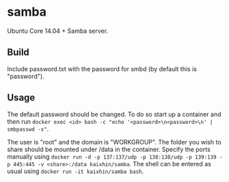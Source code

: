 samba
=====
Ubuntu Core 14.04 + Samba server.

Build
-----
Include password.txt with the password for smbd (by default this is "password").

Usage
-----
The default password should be changed. To do so start up a container and then run `docker exec <id> bash -c "echo '<password>\n<password>\n' | smbpasswd -s"`.

The user is "root" and the domain is "WORKGROUP". The folder you wish to share should be mounted under /data in the container.
Specify the ports manually using `docker run -d -p 137:137/udp -p 138:138/udp -p 139:139 -p 445:445 -v <share>:/data kaixhin/samba`.
The shell can be entered as usual using `docker run -it kaixhin/samba bash`.
